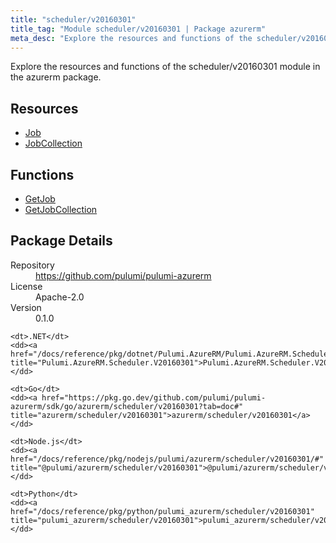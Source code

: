 ```yaml
---
title: "scheduler/v20160301"
title_tag: "Module scheduler/v20160301 | Package azurerm"
meta_desc: "Explore the resources and functions of the scheduler/v20160301 module in the azurerm package."
---
```


<!-- WARNING: this file was generated by Pulumi Docs Generator. -->
<!-- Do not edit by hand unless you're certain you know what you are doing! -->

Explore the resources and functions of the scheduler/v20160301 module in the azurerm package.

<h2 id="resources">Resources</h2>
<ul class="api">
    <li><a href="job" title="Job"><span class="symbol resource"></span>Job</a></li>
    <li><a href="jobcollection" title="JobCollection"><span class="symbol resource"></span>JobCollection</a></li>
</ul>

<h2 id="functions">Functions</h2>
<ul class="api">
    <li><a href="getjob" title="GetJob"><span class="symbol function"></span>GetJob</a></li>
    <li><a href="getjobcollection" title="GetJobCollection"><span class="symbol function"></span>GetJobCollection</a></li>
</ul>

<h2 id="package-details">Package Details</h2>
<dl class="package-details">
	<dt>Repository</dt>
	<dd><a href="https://github.com/pulumi/pulumi-azurerm">https://github.com/pulumi/pulumi-azurerm</a></dd>
	<dt>License</dt>
	<dd>Apache-2.0</dd>
	<dt>Version</dt>
	<dd>0.1.0</dd>
</dl>



<dl class="tabular">

    <dt>.NET</dt>
    <dd><a href="/docs/reference/pkg/dotnet/Pulumi.AzureRM/Pulumi.AzureRM.Scheduler.V20160301.html" title="Pulumi.AzureRM.Scheduler.V20160301">Pulumi.AzureRM.Scheduler.V20160301</a></dd>

    <dt>Go</dt>
    <dd><a href="https://pkg.go.dev/github.com/pulumi/pulumi-azurerm/sdk/go/azurerm/scheduler/v20160301?tab=doc#" title="azurerm/scheduler/v20160301">azurerm/scheduler/v20160301</a></dd>

    <dt>Node.js</dt>
    <dd><a href="/docs/reference/pkg/nodejs/pulumi/azurerm/scheduler/v20160301/#" title="@pulumi/azurerm/scheduler/v20160301">@pulumi/azurerm/scheduler/v20160301</a></dd>

    <dt>Python</dt>
    <dd><a href="/docs/reference/pkg/python/pulumi_azurerm/scheduler/v20160301" title="pulumi_azurerm/scheduler/v20160301">pulumi_azurerm/scheduler/v20160301</a></dd>

</dl>

